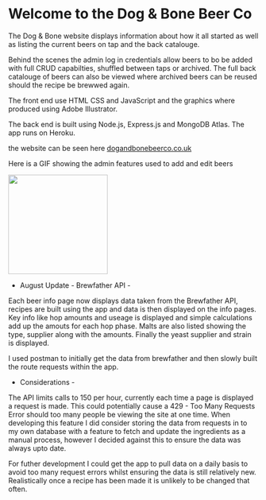 # Welcome to the Dog & Bone Beer Co

The Dog & Bone website displays information about how it all started as well as listing the current beers on tap and the back catalouge.

Behind the scenes the admin log in credentials allow beers to bo be added with full CRUD capabilties, shuffled between taps or archived. 
The full back catalouge of beers can also be viewed where archived beers can be reused should the recipe be brewwed again.

The front end use HTML CSS and JavaScript and the graphics where produced using Adobe Illustrator.

The back end is built using Node.js, Express.js and MongoDB Atlas. The app runs on Heroku.

the website can be seen here [dogandbonebeerco.co.uk](http://www.dogandbonebeerco.co.uk/)

Here is a GIF showing the admin features used to add and edit beers

<img src="DNB.gif?raw=true" width="200px">

- August Update - Brewfather API - 

Each beer info page now displays data taken from the Brewfather API, recipes are built using the app and data is then displayed on the info pages. Key info like hop amounts and useage is displayed and simple calculations add up the amouts for each hop phase. Malts are also listed showing the type, supplier  along with the amounts. Finally the yeast supplier and strain is displayed.

I used postman to initially get the data from brewfather and then slowly built the route requests within the app. 

- Considerations - 

The API limits calls to 150 per hour, currently each time a page is displayed a request is made. This could potentially cause a 429 - Too Many Requests Error should too many people be viewing the site at one time. When developing this feature I did consider storing the data from requests in to my own database with a feature to fetch and update the ingredients as a manual process, however I decided against this to ensure the data was always upto date.

For futher development I could get the app to pull data on a daily basis to avoid too many request errors whilst ensuring the data is still relatively new. Realistically once a recipe has been made it is unlikely to be changed that often.
